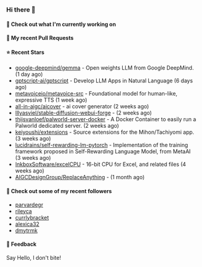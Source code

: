 ### Hi there 👋

#### 👷 Check out what I'm currently working on

#### 🔨 My recent Pull Requests


#### ⭐ Recent Stars

- [google-deepmind/gemma](https://github.com/google-deepmind/gemma) - Open weights LLM from Google DeepMind. (1 day ago)
- [gptscript-ai/gptscript](https://github.com/gptscript-ai/gptscript) - Develop LLM Apps in Natural Language (6 days ago)
- [metavoiceio/metavoice-src](https://github.com/metavoiceio/metavoice-src) - Foundational model for human-like, expressive TTS (1 week ago)
- [all-in-aigc/aicover](https://github.com/all-in-aigc/aicover) - ai cover generator (2 weeks ago)
- [lllyasviel/stable-diffusion-webui-forge](https://github.com/lllyasviel/stable-diffusion-webui-forge) -  (2 weeks ago)
- [thijsvanloef/palworld-server-docker](https://github.com/thijsvanloef/palworld-server-docker) - A Docker Container to easily run a Palworld dedicated server. (2 weeks ago)
- [keiyoushi/extensions](https://github.com/keiyoushi/extensions) - Source extensions for the Mihon/Tachiyomi app. (3 weeks ago)
- [lucidrains/self-rewarding-lm-pytorch](https://github.com/lucidrains/self-rewarding-lm-pytorch) - Implementation of the training framework proposed in Self-Rewarding Language Model, from MetaAI (3 weeks ago)
- [InkboxSoftware/excelCPU](https://github.com/InkboxSoftware/excelCPU) - 16-bit CPU for Excel, and related files (4 weeks ago)
- [AIGCDesignGroup/ReplaceAnything](https://github.com/AIGCDesignGroup/ReplaceAnything) -  (1 month ago)

#### 👯 Check out some of my recent followers

- [parvardegr](https://github.com/parvardegr)
- [rileyca](https://github.com/rileyca)
- [currlybracket](https://github.com/currlybracket)
- [alexica32](https://github.com/alexica32)
- [dmytrmk](https://github.com/dmytrmk)

#### 💬 Feedback

Say Hello, I don't bite!